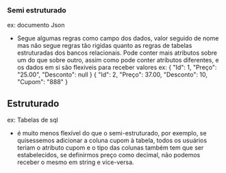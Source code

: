 ### Semi estruturado
ex: documento Json
- Segue algumas regras como campo dos dados, valor seguido de nome mas não segue regras tão rigidas quanto as regras de tabelas estruturadas dos bancos relacionais. Pode conter mais atributos sobre um do que sobre outro, assim como pode conter atributos diferentes, e os dados em si são flexiveis para receber valores
ex:
{
    "Id": 1,
    "Preço": "25.00",
    "Desconto": null
}
{
    "Id": 2,
    "Preço": 37.00,
    "Desconto": 10,
    "Cupom": "888"
}

## Estruturado
ex: Tabelas de sql
- é muito menos flexível do que o semi-estruturado, por exemplo, se quisessemos adicionar a coluna cupom à tabela, todos os usuários teriam o atributo cupom e o tipo das colunas também tem que ser estabelecidos, se definirmos preço como decimal, não podemos receber o mesmo em string e vice-versa.